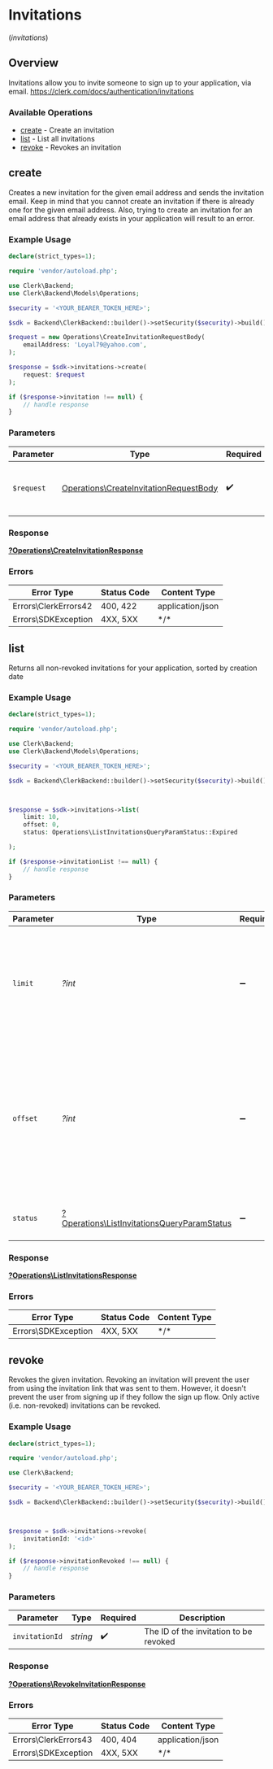 # Invitations
(*invitations*)

## Overview

Invitations allow you to invite someone to sign up to your application, via email.
<https://clerk.com/docs/authentication/invitations>

### Available Operations

* [create](#create) - Create an invitation
* [list](#list) - List all invitations
* [revoke](#revoke) - Revokes an invitation

## create

Creates a new invitation for the given email address and sends the invitation email.
Keep in mind that you cannot create an invitation if there is already one for the given email address.
Also, trying to create an invitation for an email address that already exists in your application will result to an error.

### Example Usage

```php
declare(strict_types=1);

require 'vendor/autoload.php';

use Clerk\Backend;
use Clerk\Backend\Models\Operations;

$security = '<YOUR_BEARER_TOKEN_HERE>';

$sdk = Backend\ClerkBackend::builder()->setSecurity($security)->build();

$request = new Operations\CreateInvitationRequestBody(
    emailAddress: 'Loyal79@yahoo.com',
);

$response = $sdk->invitations->create(
    request: $request
);

if ($response->invitation !== null) {
    // handle response
}
```

### Parameters

| Parameter                                                                                        | Type                                                                                             | Required                                                                                         | Description                                                                                      |
| ------------------------------------------------------------------------------------------------ | ------------------------------------------------------------------------------------------------ | ------------------------------------------------------------------------------------------------ | ------------------------------------------------------------------------------------------------ |
| `$request`                                                                                       | [Operations\CreateInvitationRequestBody](../../Models/Operations/CreateInvitationRequestBody.md) | :heavy_check_mark:                                                                               | The request object to use for the request.                                                       |

### Response

**[?Operations\CreateInvitationResponse](../../Models/Operations/CreateInvitationResponse.md)**

### Errors

| Error Type           | Status Code          | Content Type         |
| -------------------- | -------------------- | -------------------- |
| Errors\ClerkErrors42 | 400, 422             | application/json     |
| Errors\SDKException  | 4XX, 5XX             | \*/\*                |

## list

Returns all non-revoked invitations for your application, sorted by creation date

### Example Usage

```php
declare(strict_types=1);

require 'vendor/autoload.php';

use Clerk\Backend;
use Clerk\Backend\Models\Operations;

$security = '<YOUR_BEARER_TOKEN_HERE>';

$sdk = Backend\ClerkBackend::builder()->setSecurity($security)->build();



$response = $sdk->invitations->list(
    limit: 10,
    offset: 0,
    status: Operations\ListInvitationsQueryParamStatus::Expired

);

if ($response->invitationList !== null) {
    // handle response
}
```

### Parameters

| Parameter                                                                                                                                 | Type                                                                                                                                      | Required                                                                                                                                  | Description                                                                                                                               |
| ----------------------------------------------------------------------------------------------------------------------------------------- | ----------------------------------------------------------------------------------------------------------------------------------------- | ----------------------------------------------------------------------------------------------------------------------------------------- | ----------------------------------------------------------------------------------------------------------------------------------------- |
| `limit`                                                                                                                                   | *?int*                                                                                                                                    | :heavy_minus_sign:                                                                                                                        | Applies a limit to the number of results returned.<br/>Can be used for paginating the results together with `offset`.                     |
| `offset`                                                                                                                                  | *?int*                                                                                                                                    | :heavy_minus_sign:                                                                                                                        | Skip the first `offset` results when paginating.<br/>Needs to be an integer greater or equal to zero.<br/>To be used in conjunction with `limit`. |
| `status`                                                                                                                                  | [?Operations\ListInvitationsQueryParamStatus](../../Models/Operations/ListInvitationsQueryParamStatus.md)                                 | :heavy_minus_sign:                                                                                                                        | Filter invitations based on their status                                                                                                  |

### Response

**[?Operations\ListInvitationsResponse](../../Models/Operations/ListInvitationsResponse.md)**

### Errors

| Error Type          | Status Code         | Content Type        |
| ------------------- | ------------------- | ------------------- |
| Errors\SDKException | 4XX, 5XX            | \*/\*               |

## revoke

Revokes the given invitation.
Revoking an invitation will prevent the user from using the invitation link that was sent to them.
However, it doesn't prevent the user from signing up if they follow the sign up flow.
Only active (i.e. non-revoked) invitations can be revoked.

### Example Usage

```php
declare(strict_types=1);

require 'vendor/autoload.php';

use Clerk\Backend;

$security = '<YOUR_BEARER_TOKEN_HERE>';

$sdk = Backend\ClerkBackend::builder()->setSecurity($security)->build();



$response = $sdk->invitations->revoke(
    invitationId: '<id>'
);

if ($response->invitationRevoked !== null) {
    // handle response
}
```

### Parameters

| Parameter                              | Type                                   | Required                               | Description                            |
| -------------------------------------- | -------------------------------------- | -------------------------------------- | -------------------------------------- |
| `invitationId`                         | *string*                               | :heavy_check_mark:                     | The ID of the invitation to be revoked |

### Response

**[?Operations\RevokeInvitationResponse](../../Models/Operations/RevokeInvitationResponse.md)**

### Errors

| Error Type           | Status Code          | Content Type         |
| -------------------- | -------------------- | -------------------- |
| Errors\ClerkErrors43 | 400, 404             | application/json     |
| Errors\SDKException  | 4XX, 5XX             | \*/\*                |